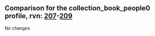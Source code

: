 ## Comparison for the collection_book_people0 profile, rvn: [207](https://github.com/PRO100KatYT/FortniteProfileRevisions/tree/main/profiles/collection_book_people0/207%20collection_book_people0.json)-[209](https://github.com/PRO100KatYT/FortniteProfileRevisions/tree/main/profiles/collection_book_people0/209%20collection_book_people0.json)

No changes
